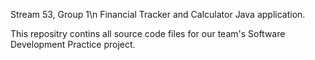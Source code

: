 Stream 53, Group 1\n
Financial Tracker and Calculator Java application.

This repositry contins all source code files for our team's Software Development Practice project.
